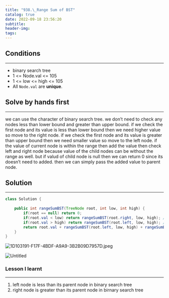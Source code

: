 ```yaml
---
title: "938.\_Range Sum of BST"
catalog: true
date: 2022-09-18 23:56:20
subtitle:
header-img:
tags:
---
```

## Conditions

---

- binary search tree
- 1 <= Node.val <= 105
- 1 <= low <= high <= 105
- All `Node.val` are **unique**.

## Solve by hands first

---

we can use the character of binary search tree. we don’t need to check any nodes less than lower bound and greater than upper bound. if we check the first node and its value is less than lower bound then we need higher value so move to the right node. if we check the first node and its value is greater than upper bound then we need smaller value so move to the left node. if the value of current node is within the range then add the value then check left and right node because value of the child nodes can be without the range as well.  but if valud of child node is null then we can return 0 since its doesn’t need to added. then we can simply pass the added value to parent node.

## Solution

---

```java
class Solution {
    
    public int rangeSumBST(TreeNode root, int low, int high) {
        if(root == null) return 0;
        if(root.val < low) return rangeSumBST(root.right, low, high); // low 보다 작은 노드는 갈 필요가 없다. 그러니 오른쪽 노드만 살펴보면 됨
        if(root.val > high) return rangeSumBST(root.left, low, high); // high 보다 큰 노드는 갈 필요가 없다. 그러니 왼쪽 노드만 살펴보면 됨
        return root.val + rangeSumBST(root.left, low, high) + rangeSumBST(root.right, low, high);
    }
}
```

![1D103191-F17F-4BDF-A9A9-3B2B09D7957D.jpeg](https://s3-us-west-2.amazonaws.com/secure.notion-static.com/4ae21bc5-4c3e-4a24-9ed8-9050362dec48/1D103191-F17F-4BDF-A9A9-3B2B09D7957D.jpeg)

![Untitled](https://s3-us-west-2.amazonaws.com/secure.notion-static.com/1a81ff54-737c-43a5-9e45-544034839154/Untitled.png)

### Lesson I learnt

---

1. left node is less than its parent node in binary search tree
2. right node is greater than its parent node in birnary search tree
